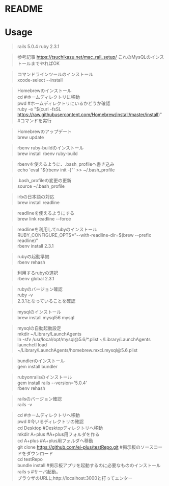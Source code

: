 # README

# Usage



> rails 5.0.4
> ruby 2.3.1



>参考記事
https://tsuchikazu.net/mac_rail_setup/
これのMysQLのインストールまでやればOK



>コマンドラインツールのインストール<br>
xcode-select --install <br>

>Homebrewのインストール<br>
cd  #ホームディレクトリに移動 <br>
pwd #ホームディレクトリにいるかどうか確認<br>
ruby -e "$(curl -fsSL https://raw.githubusercontent.com/Homebrew/install/master/install)"  #コマンドを実行<br>

>Homebrewのアップデート <br>
brew update<br>

>rbenv ruby-buildのインストール <br>
brew install rbenv ruby-build <br>

>rbenvを使えるように、.bash_profileへ書き込み <br>
echo 'eval "$(rbenv init -)"' >> ~/.bash_profile <br>

>.bash_profileの変更の更新 <br>
source ~/.bash_profile <br>

>irbの日本語の対応 <br>
brew install readline <br>

>readlineを使えるようにする <br>
brew link readline --force <br>

>readlineを利用してrubyのインストール <br>
RUBY_CONFIGURE_OPTS="--with-readline-dir=$(brew --prefix readline)" <br>
rbenv install 2.3.1 <br>

>rubyの起動準備 <br>
rbenv rehash <br>

>利用するrubyの選択 <br>
rbenv global 2.3.1 <br>

>rubyのバージョン確認 <br>
ruby -v <br>
2.3.1となっていることを確認 <br>

>mysqlのインストール <br>
brew install mysql56 mysql <br>

>mysqlの自動起動設定 <br>
mkdir ~/Library/LaunchAgents <br>
ln -sfv /usr/local/opt/mysql\@5.6/*.plist ~/Library/LaunchAgents <br>
launchctl load ~/Library/LaunchAgents/homebrew.mxcl.mysql\@5.6.plist <br>

>bundlerのインストール <br>
gem install bundler <br>

>rubyonrailsのインストール <br>
gem install rails --version='5.0.4' <br>
rbenv rehash <br>

>railsのバージョン確認 <br>
rails -v <br>



>cd #ホームディレクトリへ移動 <br>
>pwd #今いるディレクトリの確認 <br>
>cd Desktop #Desktopディレクトリへ移動 <br>
>mkdir A+plus #A+plus用フォルダを作る <br>
>cd A+plus #A+plus用フォルダへ移動 <br>
>git clone https://github.com/ei-plus/testRepo.git #掲示板のソースコードをダウンロード <br>
>cd testRepo <br>
>bundle install #掲示板アプリを起動するのに必要なもののインストール <br>
>rails s #サーバ起動。 <br>
>ブラウザのURLにhttp://localhost:3000と打ってエンター




